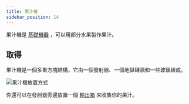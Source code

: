 ```yaml
---
title: 果汁機
sidebar_position: 14
---
```


果汁機是 [基礎機器](Basic-Machines.md) ，可以用部分水果製作果汁。

## 取得

果汁機是一個多重方塊結構，它由一個發射器、一個地獄磚牆和一些玻璃組成。

![果汁機放置方式](https://raw.githubusercontent.com/TheBusyBiscuit/Slimefun4-Wiki/master/images/multiblock-juicer.png)

你還可以在發射器旁邊放置一個 [輸出箱](Output-Chest.md) 來收集你的果汁。
